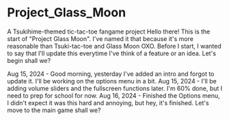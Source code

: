 # Project_Glass_Moon
A Tsukihime-themed tic-tac-toe fangame project
Hello there! This is the start of "Project Glass Moon".
I've named it that because it's more reasonable than Tsuki-tac-toe and Glass Moon OXO.
Before I start, I wanted to say that I'll update this everytime I've think of a feature or an idea. Let's begin shall we?

Aug 15, 2024 - Good morning, yesterday I've added an intro and forgot to update it. I'll be working on the options menu in a bit.
Aug 15, 2024 - I'll be adding volume sliders and the fullscreen functions later. I'm 60% done, but I need to prep for school for now.
Aug 16, 2024 - Finished the Options menu, I didn't expect it was this hard and annoying, but hey, it's finished. Let's move to the main game shall we?
